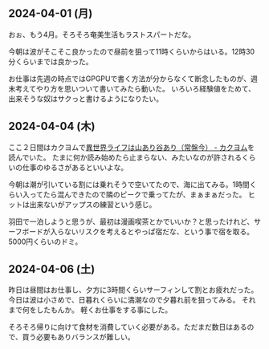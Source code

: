 ## 2024-04-01 (月)

おぉ、もう4月。そろそろ奄美生活もラストスパートだな。

今朝は波がそこそこ良かったので昼前を狙って11時くらいからはいる。12時30分くらいまでは良かった。

お仕事は先週の時点ではGPGPUで書く方法が分からなくて断念したものが、週末考えてやり方を思いついて書いてみたら動いた。
いろいろ経験値をためて、出来そうな奴はサクっと書けるようになりたい。

## 2024-04-04 (木)

ここ２日間はカクヨムで[異世界ライフは山あり谷あり（常盤今） - カクヨム](https://kakuyomu.jp/works/16816927860902878211)を読んでいた。
たまに何か読み始めたら止まらない、みたいなのが許されるくらいの仕事のゆるさがあるといいよな。

今朝は潮が引いている割には乗れそうで空いてたので、海に出てみる。1時間くらい入ってたら混んできたので隣のピークで乗ってたが、まぁまぁだった。
ヒットは出来ないがアップスの練習という感じ。

羽田で一泊しようと思うが、最初は漫画喫茶とかでいいか？と思ったけれど、サーフボードが入らないリスクを考えるとやっぱ宿だな、という事で宿を取る。
5000円くらいのドミ。

## 2024-04-06 (土)

昨日は昼間はお仕事し、夕方に3時間くらいサーフィンして割とお疲れだった。
今日は波は小さめで、日暮れくらいに満潮なので夕暮れ前を狙ってみる。
それまで何をしたもんか。
軽くお仕事をする事にした。

そろそろ帰りに向けて食材を消費していく必要がある。ただまだ数日はあるので、買う必要もありバランスが難しい。